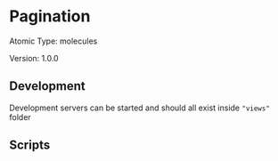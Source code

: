 # Pagination

Atomic Type: molecules

Version: 1.0.0

## Development 
Development servers can be started and should all exist inside `"views"` folder

## Scripts 
